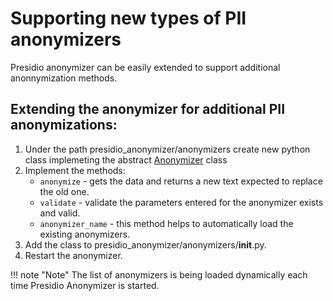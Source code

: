 # Supporting new types of PII anonymizers

Presidio anonymizer can be easily extended to support additional anonnymization methods.

## Extending the anonymizer for additional PII anonymizations:

1. Under the path presidio_anonymizer/anonymizers create  new python class implemeting the abstract [Anonymizer](https://github.com/microsoft/presidio/blob/main/presidio-anonymizer/presidio_anonymizer/anonymizers/anonymizer.py) class 
2. Implement the methods: 
    - `anonymize` - gets the data and returns a new text expected to replace the old one.
    - `validate` - validate the parameters entered for the anonymizer exists and valid.
    - `anonymizer_name` - this method helps to automatically load the existing anonymizers.
3. Add the class to presidio_anonymizer/anonymizers/__init__.py.    
4. Restart the anonymizer.

!!! note "Note"
    The list of anonymizers is being loaded dynamically each time Presidio Anonymizer is started.

